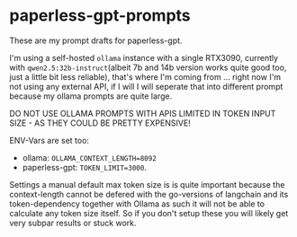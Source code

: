 # paperless-gpt-prompts

These are my prompt drafts for paperless-gpt. 

I'm using a self-hosted `ollama` instance with a single RTX3090, currently with `qwen2.5:32b-instruct`(albeit 7b and 14b version works quite good too, just a little bit less reliable), that's where I'm coming from ... right now I'm not using any external API, if I will I will seperate that into different prompt because my ollama prompts are quite large.

DO NOT USE OLLAMA PROMPTS WITH APIS LIMITED IN TOKEN INPUT SIZE - AS THEY COULD BE PRETTY EXPENSIVE!

ENV-Vars are set too:

- ollama: `OLLAMA_CONTEXT_LENGTH=8092`
- paperless-gpt: `TOKEN_LIMIT=3000`.

Settings a manual default max token size is is quite important because the context-length cannot be defered with the go-versions of langchain and its token-dependency together with Ollama as such it will not be able to calculate any token size itself. So if you don't setup these you will likely get very subpar results or stuck work.

